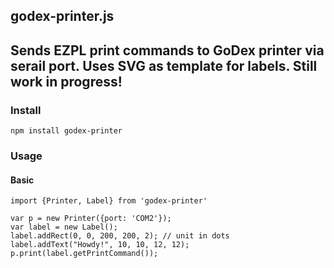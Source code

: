 ## godex-printer.js
Sends EZPL print commands to GoDex printer via serail port. Uses SVG as template for labels.
Still work in progress!
---

### Install

```
npm install godex-printer
```

### Usage

#### Basic
```
import {Printer, Label} from 'godex-printer'

var p = new Printer({port: 'COM2'});
var label = new Label();
label.addRect(0, 0, 200, 200, 2); // unit in dots
label.addText("Howdy!", 10, 10, 12, 12);
p.print(label.getPrintCommand());
```
